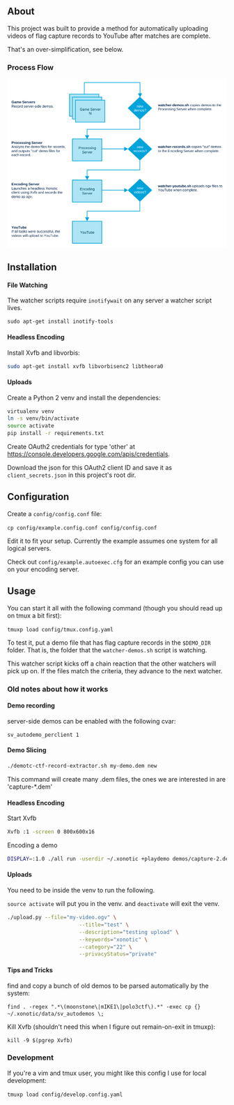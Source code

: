 ## About

This project was built to provide a method for automatically uploading videos of flag capture records to YouTube after matches are complete.

That's an over-simplification, see below.

### Process Flow

![Process Flow](docs/images/process-flow.png)

## Installation

#### File Watching

The watcher scripts require `inotifywait` on any server a watcher script lives.

```
sudo apt-get install inotify-tools
```

#### Headless Encoding

Install Xvfb and libvorbis:

```bash
sudo apt-get install xvfb libvorbisenc2 libtheora0
```

#### Uploads

Create a Python 2 venv and install the dependencies:

```bash
virtualenv venv
ln -s venv/bin/activate
source activate
pip install -r requirements.txt
```

Create OAuth2 credentials for type 'other' at https://console.developers.google.com/apis/credentials.

Download the json for this OAuth2 client ID and save it as `client_secrets.json` in this project's root dir.

## Configuration

Create a `config/config.conf` file:

`cp config/example.config.conf config/config.conf`

Edit it to fit your setup. Currently the example assumes one system for all logical servers.

Check out `config/example.autoexec.cfg` for an example config you can use on your encoding server.


## Usage

You can start it all with the following command (though you should read up on tmux a bit first):

`tmuxp load config/tmux.config.yaml`

To test it, put a demo file that has flag capture records in the `$DEMO_DIR` folder. That is, the folder that the `watcher-demos.sh` script is watching.

This watcher script kicks off a chain reaction that the other watchers will pick up on. If the files match the criteria, they advance to the next watcher.

### Old notes about how it works

#### Demo recording

server-side demos can be enabled with the following cvar:

```
sv_autodemo_perclient 1
```

#### Demo Slicing

```bash
./demotc-ctf-record-extractor.sh my-demo.dem new
```

This command will create many .dem files, the ones we are interested in are 'capture-*.dem'

#### Headless Encoding

Start Xvfb

```bash
Xvfb :1 -screen 0 800x600x16
```

Encoding a demo

```bash
DISPLAY=:1.0 ./all run -userdir ~/.xonotic +playdemo demos/capture-2.dem
```

#### Uploads

You need to be inside the venv to run the following.

`source activate` will put you in the venv. and `deactivate` will exit the venv.

```bash
./upload.py --file="my-video.ogv" \
                       --title="test" \
                       --description="testing upload" \
                       --keywords="xonotic" \
                       --category="22" \
                       --privacyStatus="private"
```

#### Tips and Tricks

find and copy a bunch of old demos to be parsed automatically by the system:

```
find . -regex ".*\(moonstone\|mIKE1\|polo3ctf\).*" -exec cp {} ~/.xonotic/data/sv_autodemos \;
```

Kill Xvfb (shouldn't need this when I figure out remain-on-exit in tmuxp):

```
kill -9 $(pgrep Xvfb)
```


### Development

If you're a vim and tmux user, you might like this config I use for local development:

`tmuxp load config/develop.config.yaml`
